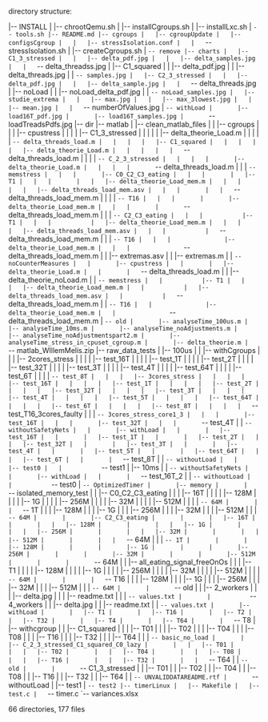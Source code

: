 #

directory structure:

|-- INSTALL
|   |-- chrootQemu.sh
|   |-- installCgroups.sh
|   |-- installLxc.sh
|   `-- tools.sh
|-- README.md
|-- cgroups
|   |-- cgroupUpdate
|   |-- configsCgroup
|   |   |-- stressIsolation.conf
|   |   `-- stressIsolation.sh
|   |-- createCgroups.sh
|   `-- remove
|-- charts
|   |-- C1_3_stressed
|   |   |-- delta_pdf.jpg
|   |   |-- delta_samples.jpg
|   |   `-- delta_threadss.jpg
|   |-- C1_squared
|   |   |-- delta_pdf.jpg
|   |   |-- delta_threads.jpg
|   |   `-- samples.jpg
|   |-- C2_3_stressed
|   |   |-- delta_pdf.jpg
|   |   |-- delta_sample.jpg
|   |   `-- delta_threads.jpg
|   |-- noLoad
|   |   |-- noLoad_delta_pdf.jpg
|   |   `-- noLoad_samples.jpg
|   |-- studie_extrema
|   |   |-- max.jpg
|   |   |-- max_3lowest.jpg
|   |   |-- mean.jpg
|   |   `-- numberOfValues.jpg
|   `-- withLoad
|       |-- load16T_pdf.jpg
|       |-- load16T_samples.jpg
|       `-- loadTreadsPdfs.jpg
|-- dir
|-- matlab
|   |-- clean_matlab_files
|   |   |-- cgroups
|   |   |   |-- cpustress
|   |   |   |   |-- C1_3_stressed
|   |   |   |   |   |-- delta_theorie_Load.m
|   |   |   |   |   `-- delta_threads_load.m
|   |   |   |   |-- C1_squared
|   |   |   |   |   |-- delta_theorie_Load.m
|   |   |   |   |   `-- delta_threads_load.m
|   |   |   |   `-- C_2_3_stressed
|   |   |   |       |-- delta_theorie_Load.m
|   |   |   |       `-- delta_threads_load.m
|   |   |   `-- memstress
|   |   |       |-- C0_C2_C3_eating
|   |   |       |   |-- T1
|   |   |       |   |   |-- delta_theorie_Load_mem.m
|   |   |       |   |   |-- delta_threads_load_mem.asv
|   |   |       |   |   `-- delta_threads_load_mem.m
|   |   |       |   `-- T16
|   |   |       |       |-- delta_theorie_Load_mem.m
|   |   |       |       `-- delta_threads_load_mem.m
|   |   |       `-- C2_C3_eating
|   |   |           |-- T1
|   |   |           |   |-- delta_theorie_Load_mem.m
|   |   |           |   |-- delta_threads_load_mem.asv
|   |   |           |   `-- delta_threads_load_mem.m
|   |   |           `-- T16
|   |   |               |-- delta_theorie_Load_mem.m
|   |   |               `-- delta_threads_load_mem.m
|   |   |-- extremas.asv
|   |   |-- extremas.m
|   |   `-- noCounterMeasures
|   |       |-- cpustress
|   |       |   |-- delta_theorie_Load.m
|   |       |   `-- delta_threads_load.m
|   |       |-- delta_theorie_noLoad.m
|   |       `-- memstress
|   |           |-- T1
|   |           |   |-- delta_theorie_Load_mem.m
|   |           |   |-- delta_threads_load_mem.asv
|   |           |   `-- delta_threads_load_mem.m
|   |           `-- T16
|   |               |-- delta_theorie_Load_mem.m
|   |               `-- delta_threads_load_mem.m
|   `-- old
|       |-- analyseTime_100us.m
|       |-- analyseTime_10ms.m
|       |-- analyseTime_noAdjustments.m
|       |-- analyseTime_noAdjustmentspart2.m
|       |-- analyseTime_stress_in_cpuset_cgroup.m
|       |-- delta_theorie.m
|       `-- matlab_WIllemMelis.zip
|-- raw_data_tests
|   |-- 100us
|   |   |-- withCgroups
|   |   |   |-- 2cores_stress
|   |   |   |   |-- test_16T
|   |   |   |   |-- test_1T
|   |   |   |   |-- test_2T
|   |   |   |   |-- test_32T
|   |   |   |   |-- test_3T
|   |   |   |   |-- test_4T
|   |   |   |   |-- test_64T
|   |   |   |   |-- test_6T
|   |   |   |   `-- test_8T
|   |   |   |-- 3cores_stress
|   |   |   |   |-- test_16T
|   |   |   |   |-- test_1T
|   |   |   |   |-- test_2T
|   |   |   |   |-- test_32T
|   |   |   |   |-- test_3T
|   |   |   |   |-- test_4T
|   |   |   |   |-- test_5T
|   |   |   |   |-- test_64T
|   |   |   |   |-- test_6T
|   |   |   |   |-- test_8T
|   |   |   |   `-- test_T16_3cores_faulty
|   |   |   `-- 3cores_stress_core1_3
|   |   |       |-- test_16T
|   |   |       |-- test_32T
|   |   |       `-- test_4T
|   |   `-- withoutSafetyNets
|   |       |-- withLoad
|   |       |   |-- test_16T
|   |       |   |-- test_1T
|   |       |   |-- test_2T
|   |       |   |-- test_32T
|   |       |   |-- test_3T
|   |       |   |-- test_4T
|   |       |   |-- test_5T
|   |       |   |-- test_64T
|   |       |   |-- test_6T
|   |       |   `-- test_8T
|   |       `-- withoutLoad
|   |           |-- test0
|   |           `-- test1
|   |-- 10ms
|   |   `-- withoutSafetyNets
|   |       |-- withLoad
|   |       |   `-- test_16T_2
|   |       `-- withoutLoad
|   |           `-- test0
|   `-- OptimizedTimer
|       |-- memory
|       |   `-- isolated_memory_test
|       |       |-- C0_C2_C3_eating
|       |       |   |-- 16T
|       |       |   |   |-- 128M
|       |       |   |   |-- 1G
|       |       |   |   |-- 256M
|       |       |   |   |-- 32M
|       |       |   |   |-- 512M
|       |       |   |   `-- 64M
|       |       |   `-- 1T
|       |       |       |-- 128M
|       |       |       |-- 1G
|       |       |       |-- 256M
|       |       |       |-- 32M
|       |       |       |-- 512M
|       |       |       `-- 64M
|       |       |-- C2_C3_eating
|       |       |   |-- 16T
|       |       |   |   |-- 128M
|       |       |   |   |-- 1G
|       |       |   |   |-- 256M
|       |       |   |   |-- 32M
|       |       |   |   |-- 512M
|       |       |   |   `-- 64M
|       |       |   `-- 1T
|       |       |       |-- 128M
|       |       |       |-- 1G
|       |       |       |-- 256M
|       |       |       |-- 32M
|       |       |       |-- 512M
|       |       |       `-- 64M
|       |       |-- all_eating_signal_freeOnOs
|       |       |   |-- T1
|       |       |   |   |-- 128M
|       |       |   |   |-- 1G
|       |       |   |   |-- 256M
|       |       |   |   |-- 32M
|       |       |   |   |-- 512M
|       |       |   |   `-- 64M
|       |       |   `-- T16
|       |       |       |-- 128M
|       |       |       |-- 1G
|       |       |       |-- 256M
|       |       |       |-- 32M
|       |       |       |-- 512M
|       |       |       `-- 64M
|       |       `-- old
|       |           |-- 2_workers
|       |           |   |-- delta.jpg
|       |           |   |-- readme.txt
|       |           |   `-- values.txt
|       |           `-- 4_workers
|       |               |-- delta.jpg
|       |               |-- readme.txt
|       |               `-- values.txt
|       |-- withLoad
|       |   |-- T1
|       |   |-- T16
|       |   |-- T2
|       |   |-- T32
|       |   |-- T4
|       |   |-- T64
|       |   `-- T8
|       |-- withcgroup
|       |   |-- C1_squared
|       |   |   |-- T01
|       |   |   |-- T02
|       |   |   |-- T04
|       |   |   |-- T08
|       |   |   |-- T16
|       |   |   |-- T32
|       |   |   |-- T64
|       |   |   `-- basic_no_load
|       |   |-- C_2_3_stressed_C1_squared_C0_lazy
|       |   |   |-- T01
|       |   |   |-- T02
|       |   |   |-- T04
|       |   |   |-- T08
|       |   |   |-- T16
|       |   |   |-- T32
|       |   |   `-- T64
|       |   `-- old
|       |       `-- C1_3_stressed
|       |           |-- T01
|       |           |-- T02
|       |           |-- T04
|       |           |-- T08
|       |           |-- T16
|       |           |-- T32
|       |           |-- T64
|       |           `-- UNVALIDDATAREADME.rtf
|       `-- withoutLoad
|           |-- test1
|           `-- test2
|-- timerLinux
|   |-- Makefile
|   |-- test.c
|   `-- timer.c
`-- variances.xlsx

66 directories, 177 files

